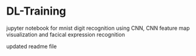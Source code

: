 # DL-Training
jupyter notebook for mnist digit recognition using CNN, CNN feature map visualization and facical expression recognition

updated readme file
